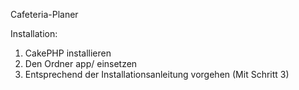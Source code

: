 Cafeteria-Planer 

Installation:

1. CakePHP installieren 
2. Den Ordner app/ einsetzen
3. Entsprechend der Installationsanleitung vorgehen (Mit Schritt 3)